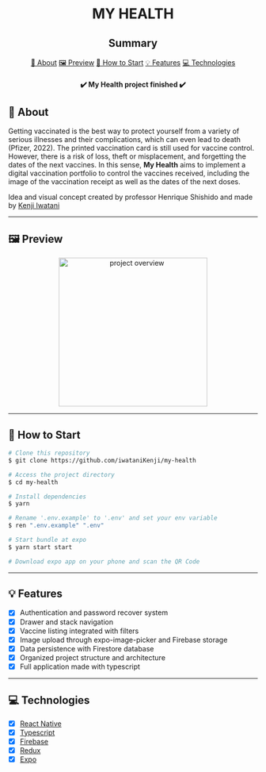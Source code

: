 <h1 align="center">MY HEALTH</h1>

<h2 align="center">Summary</h2>

<p align="center">
    <a href="#about">📙 About</a>
    <a href="#preview">🖼️ Preview</a>
    <a href="#start">📖 How to Start</a>
    <a href="#features">💡 Features</a>
    <a href="#technologies">💻 Technologies</a>
</p>

<h4 align="center">
   ✔️ My Health project finished ✔️
</h4>

<h2 id="about">📙 About</H2>

<p>Getting vaccinated is the best way to protect yourself from a variety of serious illnesses and their complications, which can even lead to death (Pfizer, 2022). The printed vaccination card is still used for vaccine control. However, there is a risk of loss, theft or misplacement, and forgetting the dates of the next vaccines.
In this sense, <strong>My Health</strong> aims to implement a digital vaccination portfolio to control the vaccines received, including the image of the vaccination receipt as well as the dates of the next doses.</p>
<p>Idea and visual concept created by professor Henrique Shishido and made by <a href="https://www.linkedin.com/in/kleverson-kenji-iwatani/">Kenji Iwatani</a></p>

---

<H2 id="preview">🖼️ Preview</H2>

<section align="center">
    <img alt="project overview" src="./assets/preview.gif" width="300"/>
</section>

---

<H2 id="start">📖 How to Start</H2>

```bash
# Clone this repository
$ git clone https://github.com/iwataniKenji/my-health

# Access the project directory
$ cd my-health

# Install dependencies
$ yarn

# Rename '.env.example' to '.env' and set your env variable
$ ren ".env.example" ".env"

# Start bundle at expo
$ yarn start start

# Download expo app on your phone and scan the QR Code
```

---

<H2 id="features">💡 Features</H2>

- [x] Authentication and password recover system
- [x] Drawer and stack navigation
- [x] Vaccine listing integrated with filters
- [x] Image upload through expo-image-picker and Firebase storage
- [x] Data persistence with Firestore database
- [x] Organized project structure and architecture
- [x] Full application made with typescript

---

<H2 id="technologies">💻 Technologies</H2>

- [x] <a href="https://reactnative.dev/">React Native</a>
- [x] <a href="https://www.typescriptlang.org/">Typescript</a>
- [x] <a href="https://firebase.google.com/">Firebase</a>
- [x] <a href="https://redux.js.org/">Redux</a>
- [x] <a href="https://expo.dev/">Expo</a>
